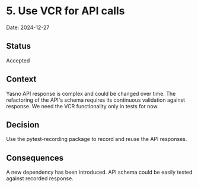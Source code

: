 # 5. Use VCR for API calls

Date: 2024-12-27

## Status

Accepted

## Context

Yasno API response is complex and could be changed over time.
The refactoring of the API's schema requires its continuous validation against response.
We need the VCR functionality only in tests for now.

## Decision

Use the pytest-recording package to record and reuse the API responses.

## Consequences

A new dependency has been introduced.
API schema could be easily tested against recorded response.
